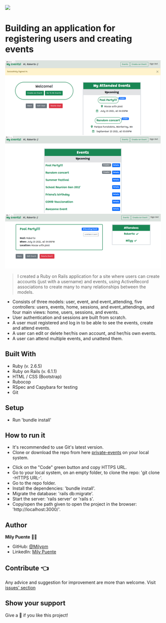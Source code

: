 ![](https://img.shields.io/badge/Microverse-blueviolet)
# Building an application for registering users and creating events


![img_1](./app/assets/app-images/img1.png)
![img_2](./app/assets/app-images/img2.png)
![img_3](./app/assets/app-images/img3.png)


> I created a Ruby on Rails application for a site where users can create accounts (just with a username) and events, using ActiveRecord associations to create many to many relationships between the models.

- Consists of three models: user, event, and event_attending, five controllers: users, events, home, sessions, and event_attendings, and four main views: home, users, sessions, and events.
- User authentication and sessions are built from scratch.
- A user must registered and log in to be able to see the events, create and attend events.
- A user can edit or delete her/his own account, and her/his own events.
- A user can attend multiple events, and unattend them.

## Built With
- Ruby (v. 2.6.5)
- Ruby on Rails (v. 6.1.1)
- HTML / CSS (Bootstrap)
- Rubocop
- RSpec and Capybara for testing
- Git
 
## Setup
- Run 'bundle install'
 
## How to run it
* It's recommended to use Git's latest version.
* Clone or download the repo from here [private-events](https://github.com/Milypm/private-events.git) on your local system.
- Click on the "Code" green button and copy HTTPS URL.
- Go to your local system, on an empty folder, to clone the repo: 'git clone -HTTPS URL-'.
- Go to the repo folder.
- Install the dependencies: 'bundle install'.
- Migrate the database: 'rails db:migrate'.
- Start the server: 'rails server' or 'rails s'.
- Copy/open the path given to open the project in the browser: 'http://localhost:3000/'.
 
## Author
**Mily Puente** :woman_technologist:
- GitHub: [@Milypm](https://github.com/Milypm)
- LinkedIn: [Mily Puente](https://www.linkedin.com/in/milypuentem/)
 
## Contribute :point_left:
Any advice and suggestion for improvement are more than welcome.
Visit [issues' section](https://github.com/Milypm/private-events/issues)

## Show your support
Give a :star2: if you like this project!

